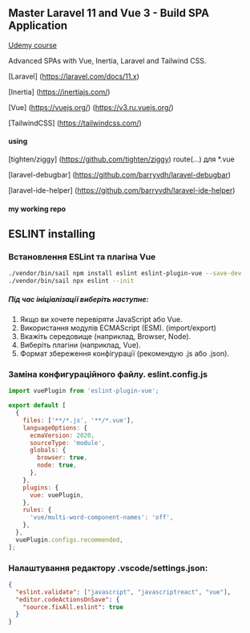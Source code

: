 
## Master Laravel 11 and Vue 3 - Build SPA Application

[Udemy course](https://www.udemy.com/course/master-laravel-6-with-vuejs-fullstack-development)

<p>
Advanced SPAs with Vue, Inertia, Laravel and Tailwind CSS.
</p>

[Laravel] (https://laravel.com/docs/11.x)

[Inertia] (https://inertiajs.com/)

[Vue] (https://vuejs.org/)   (https://v3.ru.vuejs.org/)


[TailwindCSS] (https://tailwindcss.com/)

#### using

[tighten/ziggy]  (https://github.com/tighten/ziggy)   route(...) для *.vue

[laravel-debugbar]  (https://github.com/barryvdh/laravel-debugbar)

[laravel-ide-helper] (https://github.com/barryvdh/laravel-ide-helper)


####  my working repo





## ESLINT installing

### Встановлення ESLint та плагіна Vue

```bash
./vendor/bin/sail npm install eslint eslint-plugin-vue --save-dev
./vendor/bin/sail npx eslint --init
```

##### Під час ініціалізації виберіть наступне:

1. Якщо ви хочете перевіряти JavaScript або Vue.
2. Використання модулів ECMAScript (ESM). (import/export)
3. Вкажіть середовище (наприклад, Browser, Node).
4. Виберіть плагіни (наприклад, Vue).
5. Формат збереження конфігурації (рекомендую .js або .json).

### Заміна конфигураційного файлу. eslint.config.js

```js
import vuePlugin from 'eslint-plugin-vue';

export default [
  {
    files: ['**/*.js', '**/*.vue'],
    languageOptions: {
      ecmaVersion: 2020,
      sourceType: 'module',
      globals: {
        browser: true,
        node: true,
      },
    },
    plugins: {
      vue: vuePlugin,
    },
    rules: {
      'vue/multi-word-component-names': 'off',
    },
  },
  vuePlugin.configs.recommended,
];
```

### Налаштування редактору .vscode/settings.json:

```json
{
  "eslint.validate": ["javascript", "javascriptreact", "vue"],
  "editor.codeActionsOnSave": {
    "source.fixAll.eslint": true
  }
}
```

